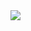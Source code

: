 <img align="right" src="https://visitor-badge.laobi.icu/badge?page_id=tutupharirabu.visitor-badge&format=true" />
